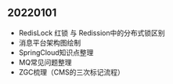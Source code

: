 20220101
--------
* RedisLock 红锁 与 Redission中的分布式锁区别
* 消息平台架构图绘制
* SpringCloud知识点整理
* MQ常见问题整理
* ZGC梳理（CMS的三次标记流程）
